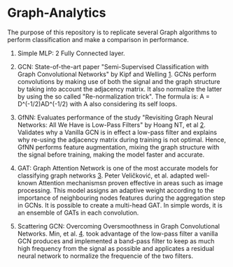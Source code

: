 # Graph-Analytics

The purpose of this repository is to replicate several Graph algorithms to perform classification and make a comparison in performance. 

1. Simple MLP: 2 Fully Connected layer.
2. GCN: State-of-the-art paper "Semi-Supervised Classification with Graph Convolutional Networks" by Kipf and Welling [1](https://arxiv.org/abs/1609.02907). GCNs perform convolutions by making use of both the signal and the graph structure by taking into account the adjacency matrix. It also normalize the latter by using the so called "Re-normalization trick". The formula is: A = D^(-1/2)AD^(-1/2) with A also considering its self loops.

3. GfNN: Evaluates performance of the study "Revisiting Graph Neural Networks: All We Have is Low-Pass Filters" by Hoang NT, et al [2](https://arxiv.org/abs/1905.09550). Validates why a Vanilla GCN is in effect a low-pass filter and explains why re-using the adjacency matrix during training is not optimal. Hence, GfNN performs feature augmentation, mixing the graph structure with the signal before training, making the model faster and accurate.

4. GAT: Graph Attention Network is one of the most accurate models for classifying graph networks [3](https://arxiv.org/abs/1710.10903). Peter Veličković, et al. adapted well-known Attention mechanismsn proven effective in areas such as image processing. This model assigns an adaptive weight according to the importance of neighbouring nodes features during the aggregation step in GCNs. It is possible to create a multi-head GAT. In simple words, it is an ensemble of GATs in each convolution.
6. Scattering GCN: Overcoming Oversmoothness in Graph Convolutional Networks. Min, et al. [4](https://arxiv.org/abs/2003.08414). took advantage of the low-pass filter a vanilla GCN produces and implemented a band-pass filter to keep as much high frequency from the signal as possible and applicates a residual neural network to normalize the frequencie of the two filters. 
